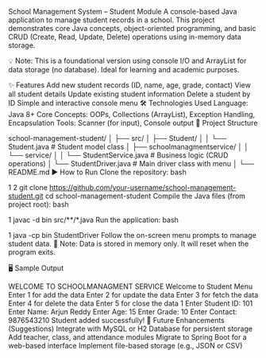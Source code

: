 School Management System – Student Module
A console-based Java application to manage student records in a school. This project demonstrates core Java concepts, object-oriented programming, and basic CRUD (Create, Read, Update, Delete) operations using in-memory data storage.

💡 Note: This is a foundational version using console I/O and ArrayList for data storage (no database). Ideal for learning and academic purposes. 

✨ Features
Add new student records (ID, name, age, grade, contact)
View all student details
Update existing student information
Delete a student by ID
Simple and interactive console menu
🛠️ Technologies Used
Language: Java 8+
Core Concepts: OOPs, Collections (ArrayList), Exception Handling, Encapsulation
Tools: Scanner (for input), Console output
📁 Project Structure


school-management-student/
│
├── src/
│   ├── Student/
│   │   └── Student.java          # Student model class
│   ├── schoolmanagmentservice/
│   │   └── service/
│   │       └── StudentService.java  # Business logic (CRUD operations)
│   └── StudentDriver.java        # Main driver class with menu
│
└── README.md
▶️ How to Run
Clone the repository:
bash


1
2
git clone https://github.com/your-username/school-management-student.git
cd school-management-student
Compile the Java files (from project root):
bash


1
javac -d bin src/**/*.java
Run the application:
bash


1
java -cp bin StudentDriver
Follow the on-screen menu prompts to manage student data.
🔸 Note: Data is stored in memory only. It will reset when the program exits. 

🖥️ Sample Output

WELCOME TO SCHOOLMANAGMENT SERVICE
Welcome to Student Menu
Enter 1 for add the data
Enter 2 for update the data
Enter 3 for fetch the data
Enter 4 for delete the data
Enter 5 for close the data
1
Enter Student ID: 101
Enter Name: Arjun Reddy
Enter Age: 15
Enter Grade: 10
Enter Contact: 9876543210
Student added successfully!
📝 Future Enhancements (Suggestions)
Integrate with MySQL or H2 Database for persistent storage
Add teacher, class, and attendance modules
Migrate to Spring Boot for a web-based interface
Implement file-based storage (e.g., JSON or CSV)

